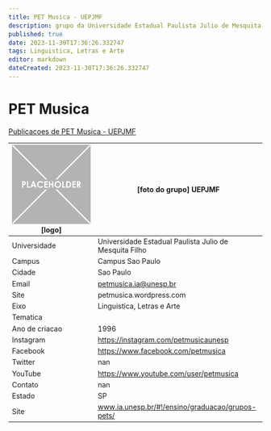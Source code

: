 ```yaml
---
title: PET Musica - UEPJMF
description: grupo da Universidade Estadual Paulista Julio de Mesquita Filho
published: true
date: 2023-11-30T17:36:26.332747
tags: Linguistica, Letras e Arte
editor: markdown
dateCreated: 2023-11-30T17:36:26.332747
---
```


# PET Musica

[Publicacoes de PET Musica - UEPJMF](/atividade/221PETMusicaUEPJMF/feed.md)

| ![placeholder.png](/placeholder.png) [logo] | [foto do grupo] UEPJMF         |
| ------------------------------------------- | ------------------------------------------------- |
| Universidade                                | Universidade Estadual Paulista Julio de Mesquita Filho      |
| Campus                                      | Campus Sao Paulo            |
| Cidade                                      | Sao Paulo             |
| Email                                       | petmusica.ia@unesp.br             |
| Site                                        | petmusica.wordpress.com              |
| Eixo                                        | Linguistica, Letras e Arte              |
| Tematica                                    |           |
| Ano de criacao                              | 1996        |
| Instagram                                   | https://instagram.com/petmusicaunesp         |
| Facebook                                    | https://www.facebook.com/petmusica          |
| Twitter                                     | nan           |
| YouTube                                     | https://www.youtube.com/user/petmusica           |
| Contato                                     | nan         |
| Estado                                      |  SP            |
| Site                                        | www.ia.unesp.br/#!/ensino/graduacao/grupos-pets/ |
